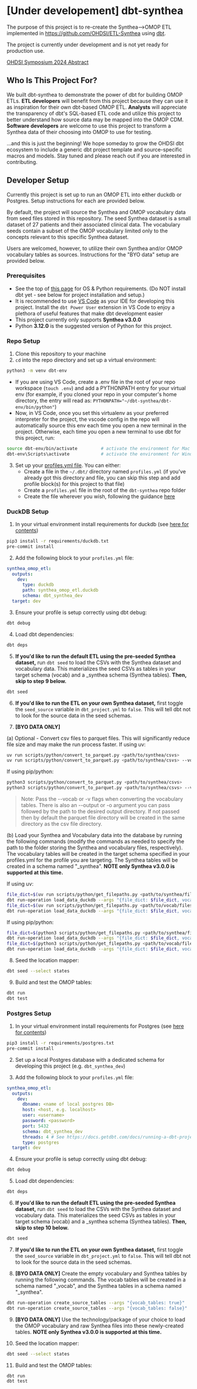 # [Under developement] dbt-synthea
The purpose of this project is to re-create the Synthea-->OMOP ETL implemented in https://github.com/OHDSI/ETL-Synthea using [dbt](https://github.com/dbt-labs/dbt-core).

The project is currently under development and is not yet ready for production use.

[OHDSI Symposium 2024 Abstract](https://www.ohdsi.org/wp-content/uploads/2024/10/124-Sadowski-dbt-synthea-Abstract-Julien-Nakache.pdf)

## Who Is This Project For?

We built dbt-synthea to demonstrate the power of dbt for building OMOP ETLs.  **ETL developers** will benefit from this project because they can use it as inspiration for their own dbt-based OMOP ETL.  **Analysts** will appreciate the transparency of dbt's SQL-based ETL code and utilize this project to better understand how source data may be mapped into the OMOP CDM.  **Software developers** are welcome to use this project to transform a Synthea data of their choosing into OMOP to use for testing.

...and this is just the beginning!  We hope someday to grow the OHDSI dbt ecosystem to include a generic dbt project template and source-specific macros and models.  Stay tuned and please reach out if you are interested in contributing.

## Developer Setup

Currently this project is set up to run an OMOP ETL into either duckdb or Postgres.  Setup instructions for each are provided below.

By default, the project will source the Synthea and OMOP vocabulary data from seed files stored in this repository.  The seed Synthea dataset is a small dataset of 27 patients and their associated clinical data.  The vocabulary seeds contain a subset of the OMOP vocabulary limited only to the concepts relevant to this specific Synthea dataset.

Users are welcomed, however, to utilize their own Synthea and/or OMOP vocabulary tables as sources.  Instructions for the "BYO data" setup are provided below.

### Prerequisites
- See the top of [this page](https://docs.getdbt.com/docs/core/pip-install) for OS & Python requirements.  (Do NOT install dbt yet - see below for project installation and setup.)
- It is recommended to use [VS Code](https://code.visualstudio.com/) as your IDE for developing this project.  Install the `dbt Power User` extension in VS Code to enjoy a plethora of useful features that make dbt development easier
- This project currently only supports **Synthea v3.0.0**
- Python **3.12.0** is the suggested version of Python for this project.

### Repo Setup
 1. Clone this repository to your machine
 2. `cd` into the repo directory and set up a virtual environment:
 ```bash
 python3 -m venv dbt-env
 ```
 - If you are using VS Code, create a .env file in  the root of your repo workspace (`touch .env`) and add a PYTHONPATH entry for your virtual env (for example, if you cloned your repo in your computer's home directory, the entry will read as: `PYTHONPATH="~/dbt-synthea/dbt-env/bin/python"`)
 - Now, in VS Code, once you set this virtualenv as your preferred interpreter for the project, the vscode config in the repo will automatically source this env each time you open a new terminal in the project.  Otherwise, each time you open a new terminal to use dbt for this project, run:
```bash
source dbt-env/bin/activate         # activate the environment for Mac and Linux OR
dbt-env\Scripts\activate            # activate the environment for Windows
```
3. Set up your [profiles.yml file](https://docs.getdbt.com/docs/core/connect-data-platform/profiles.yml).  You can either:
   - Create a file in the `~/.dbt/` directory named `profiles.yml` (if you've already got this directory and file, you can skip this step and add profile block(s) for this project to that file)
   - Create a `profiles.yml` file in the root of the `dbt-synthea` repo folder
   - Create the file wherever you wish, following the guidance [here](https://docs.getdbt.com/docs/core/connect-data-platform/connection-profiles#advanced-customizing-a-profile-directory)

### DuckDB Setup
 1. In your virtual environment install requirements for duckdb (see [here for contents](./requirements/duckdb.in))
```bash
pip3 install -r requirements/duckdb.txt
pre-commit install
```

 2. Add the following block to your `profiles.yml` file:
```yaml
synthea_omop_etl:
  outputs:
    dev:
      type: duckdb
      path: synthea_omop_etl.duckdb
      schema: dbt_synthea_dev
  target: dev
```

 3. Ensure your profile is setup correctly using dbt debug:
```bash
dbt debug
```

 4. Load dbt dependencies:
```bash
dbt deps
```

 5. **If you'd like to run the default ETL using the pre-seeded Synthea dataset,** run `dbt seed` to load the CSVs with the Synthea dataset and vocabulary data. This materializes the seed CSVs as tables in your target schema (vocab) and a _synthea schema (Synthea tables).  **Then, skip to step 9 below.**
```bash
dbt seed
```
 6. **If you'd like to run the ETL on your own Synthea dataset,** first toggle the `seed_source` variable in `dbt_project.yml` to `false`. This will tell dbt not to look for the source data in the seed schemas.
 
 7. **[BYO DATA ONLY]** 

 (a) Optional - Convert csv files to parquet files. This will significantly reduce file size and may make the run process faster.
 If using uv:
```bash
uv run scripts/python/convert_to_parquet.py <path/to/synthea/csvs>
uv run scripts/python/convert_to_parquet.py <path/to/synthea/csvs> --vocab
```

If using pip/python:
```bash
python3 scripts/python/convert_to_parquet.py <path/to/synthea/csvs>
python3 scripts/python/convert_to_parquet.py <path/to/synthea/csvs> --vocab
```

>Note: Pass the --vocab or -v flags when converting the vocabulary tables. There is also an --output or -o argument you can pass followed by the path to the desired output directory. If not passed then by default the parquet file directory will be created in the same directory as the csv file directory.

 (b) Load your Synthea and Vocabulary data into the database by running the following commands (modify the commands as needed to specify the path to the folder storing the Synthea and vocabulary files, respectively).  The vocabulary tables will be created in the target schema specified in your profiles.yml for the profile you are targeting.  The Synthea tables will be created in a schema named "<target schema>_synthea".  **NOTE only Synthea v3.0.0 is supported at this time.**

 If using uv:
``` bash
file_dict=$(uv run scripts/python/get_filepaths.py <path/to/synthea/files>)
dbt run-operation load_data_duckdb --args "{file_dict: $file_dict, vocab_tables: false}"
file_dict=$(uv run scripts/python/get_filepaths.py <path/to/vocab/files>)
dbt run-operation load_data_duckdb --args "{file_dict: $file_dict, vocab_tables: true}"
```

If using pip/python:
``` bash
file_dict=$(python3 scripts/python/get_filepaths.py <path/to/synthea/files>)
dbt run-operation load_data_duckdb --args "{file_dict: $file_dict, vocab_tables: false}"
file_dict=$(python3 scripts/python/get_filepaths.py <path/to/vocab/files>)
dbt run-operation load_data_duckdb --args "{file_dict: $file_dict, vocab_tables: true}"
```

 8. Seed the location mapper:
```bash
dbt seed --select states
```

 9. Build and test the OMOP tables:
```bash
dbt run
dbt test
```

### Postgres Setup
 1. In your virtual environment install requirements for Postgres (see [here for contents](./requirements/postgres.in))
```bash
pip3 install -r requirements/postgres.txt
pre-commit install
```
 2. Set up a local Postgres database with a dedicated schema for developing this project (e.g. `dbt_synthea_dev`)

 3. Add the following block to your `profiles.yml` file:
```yaml
synthea_omop_etl:
  outputs:
    dev:
      dbname: <name of local postgres DB>
      host: <host, e.g. localhost>
      user: <username>
      password: <password>
      port: 5432
      schema: dbt_synthea_dev
      threads: 4 # See https://docs.getdbt.com/docs/running-a-dbt-project/using-threads for more details
      type: postgres
  target: dev
```

 4. Ensure your profile is setup correctly using dbt debug:
```bash
dbt debug
```

 5. Load dbt dependencies:
```bash
dbt deps
```

 6. **If you'd like to run the default ETL using the pre-seeded Synthea dataset,** run `dbt seed` to load the CSVs with the Synthea dataset and vocabulary data. This materializes the seed CSVs as tables in your target schema (vocab) and a _synthea schema (Synthea tables).  **Then, skip to step 10 below.**
```bash
dbt seed
```
 
 7. **If you'd like to run the ETL on your own Synthea dataset,** first toggle the `seed_source` variable in `dbt_project.yml` to `false`. This will tell dbt not to look for the source data in the seed schemas.
 
 8. **[BYO DATA ONLY]** Create the empty vocabulary and Synthea tables by running the following commands.  The vocab tables will be created in a schema named "<target schema>_vocab", and the Synthea tables in a schema named "<target schema>_synthea".
``` bash
dbt run-operation create_source_tables --args "{vocab_tables: true}"
dbt run-operation create_source_tables --args "{vocab_tables: false}"
```

 9. **[BYO DATA ONLY]** Use the technology/package of your choice to load the OMOP vocabulary and raw Synthea files into these newly-created tables. **NOTE only Synthea v3.0.0 is supported at this time.**

 10. Seed the location mapper:
```bash
dbt seed --select states
```

 11. Build and test the OMOP tables:
```bash
dbt run
dbt test
```
